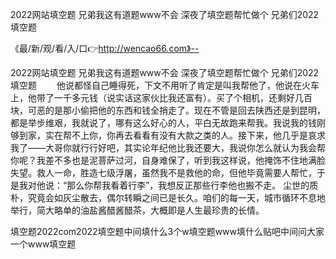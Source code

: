 2022网站填空题
兄弟我这有道题www不会
深夜了填空题帮忙做个
兄弟们2022填空题


《最/新/观/看/入/口👉http://wencao66.com》--

2022网站填空题
兄弟我这有道题www不会
深夜了填空题帮忙做个
兄弟们2022填空题
　　他说都怪自己睡得死，下文不用听了肯定是叫我帮他了，他说在火车上，他带了一千多元钱（说实话这家伙比我还富有）。买了个相机，还剩好几百块，可恶的是那小偷把他的东西和钱全捎走了。现在不管是回去陕西还是到昆明，都是举步维艰，我就说了，哪有这么好心的人，平白无故跑来帮我。我说我的钱刚够到家，实在帮不上你，你再去看看有没有大款之类的人。接下来，他几乎是哀求我了——大哥你就行行好吧，其实论年纪他比我还要大，我说你怎么就认为我会帮你呢？我差不多也是泥菩萨过河，自身难保了，听到我这样说，他掩饰不住地满脸失望。救人一命，胜造七级浮屠，虽然我不是救他的命，但他毕竟需要人帮忙，于是我对他说：“那么你帮我看着行李”，我想反正那些行李他也搬不走。
尘世的质朴，究竟会如灰尘散去，偶尔转瞬之间已是长久。咱们的每一天，城市循环不息地举行，简大略单的油盐酱醋酱醋茶，大概即是人生最珍贵的长情。





填空题2022com2022填空题中间填什么3个w填空题www填什么贴吧中间问大家一个www填空题
